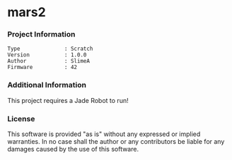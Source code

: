 mars2
================



### Project Information
```
Type              : Scratch
Version           : 1.0.0
Author            : SlimeA
Firmware          : 42
```

### Additional Information
This project requires a Jade Robot to run!

### License
This software is provided "as is" without any expressed or implied warranties.  In no case shall the author or any contributors be liable for any damages caused by the use of this software.

